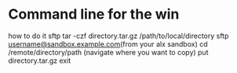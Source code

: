 # Command line for the win

how to do it sftp
tar -czf directory.tar.gz /path/to/local/directory
sftp username@sandbox.example.com(from your alx sandbox)
cd /remote/directory/path (navigate where you want to copy)
put directory.tar.gz
exit